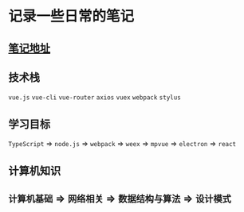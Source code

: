 # 记录一些日常的笔记

## [笔记地址](https://note.qzran.cn)

## 技术栈
`vue.js` `vue-cli` `vue-router` `axios` `vuex` `webpack` `stylus`

## 学习目标
`TypeScript` => `node.js` => `webpack` => `weex` => `mpvue` => `electron` => `react`

## 计算机知识
`计算机基础` => `网络相关` => `数据结构与算法` => `设计模式`
-----
